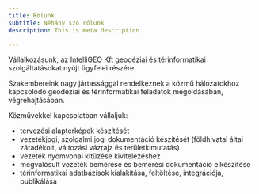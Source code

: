 ```yaml
---
title: Rólunk
subtitle: Néhány szó rólunk
description: This is meta description

---
```

Vállalkozásunk, az [IntelliGEO Kft](https://intelligeo.hu) geodéziai és térinformatikai szolgáltatásokat nyújt ügyfelei részére.

Szakembereink nagy jártassággal rendelkeznek a közmű hálózatokhoz kapcsolódó geodéziai és térinformatikai feladatok megoldásában, végrehajtásában.

Közművekkel kapcsolatban vállaljuk:
- tervezési alaptérképek készítését
- vezetékjogi, szolgalmi jogi dokumentáció készítését (földhivatal által záradékolt, változási vázrajz és területkimutatás)
- vezeték nyomvonal kitűzése kivitelezéshez
- megvalósult vezeték bemérése és bemérési dokumentáció elkészítése 
- térinformatikai adatbázisok kialakítása, feltöltése, integrációja, publikálása